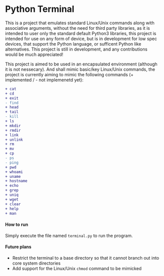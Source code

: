 # Python Terminal
This is a project that emulates standard Linux/Unix commands along with associative arguments, without the need for third party libraries, as it is intended to user only the standard default Python3 libraries, this project is intended for use on any form of device, but is in development for low spec devices, that support the Python language, or sufficent Python like alternatives. This project is still in development, and any contributions would be much appreciated!

This project is aimed to be used in an encapsulated environment (although it is not nessecary). And shall mimic basic/key Linux/Unix commands, the project is currently aiming to mimic the following commands (+ implemented / - not implemenetd yet):
 ```diff
 + cat 
 + cd
 + exit
 - find
 + head
 + tail
 - kill
 + ls
 + mkdir
 + rmdir
 + link
 + unlink
 + rm
 + mv
 + cp
 - ps
 - ping
 + pwd
 + whoami
 + uname
 + hostname
 + echo
 + grep
 + uniq
 + wget
 + clear
 + help
 + man
 ```

#### How to run
Simply execute the file named ```terminal.py``` to run the program.

#### Future plans
* Restrict the terminal to a base directory so that it cannot branch out into core system directories
* Add support for the Linux/Unix `chmod` command to be mimicked